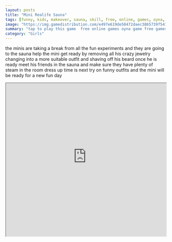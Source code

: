 ```yaml
---
layout: posts
title: "Mini Realife Sauna"
tags: [funny, kids, makeover, sauna, skill, free, online, games, oyna, game, free, games, play, play, games]
image: "https://img.gamedistribution.com/e497e619de58472daec3865739f54138.jpg"
summary: "tap to play this game  free online games oyna game free games play play games"
category: "Girls"
---
```


the minis are taking a break from all the fun experiments and they are going to the sauna help the mini get ready by removing all his crazy jewelry changing into a more suitable outfit and shaving off his beard once he is ready meet his friends in the sauna and make sure they have plenty of steam in the room dress up time is next try on funny outfits and the mini will be ready for a new fun day

<iframe width="100%" height="480px;" src="https://html5.gamedistribution.com/e497e619de58472daec3865739f54138/"></iframe>